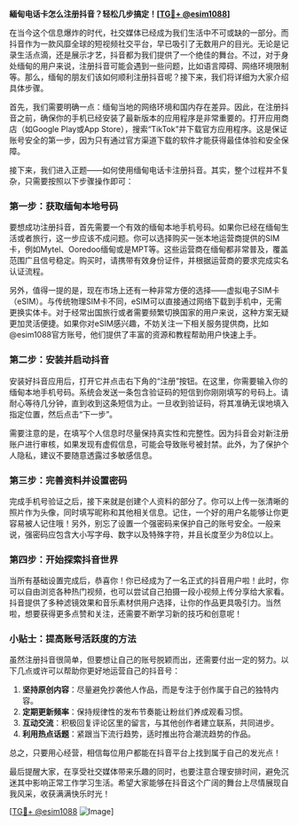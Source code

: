 **緬甸电话卡怎么注册抖音？轻松几步搞定！[[TG💪+ @esim1088](https://t.me/s/esim1088)]**

在当今这个信息爆炸的时代，社交媒体已经成为我们生活中不可或缺的一部分。而抖音作为一款风靡全球的短视频社交平台，早已吸引了无数用户的目光。无论是记录生活点滴，还是展示才艺，抖音都为我们提供了一个绝佳的舞台。不过，对于身处缅甸的用户来说，注册抖音可能会遇到一些问题，比如语言障碍、网络环境限制等。那么，缅甸的朋友们该如何顺利注册抖音呢？接下来，我们将详细为大家介绍具体步骤。

首先，我们需要明确一点：缅甸当地的网络环境和国内存在差异。因此，在注册抖音之前，确保你的手机已经安装了最新版本的应用程序是非常重要的。打开应用商店（如Google Play或App Store），搜索“TikTok”并下载官方应用程序。这是保证账号安全的第一步，因为只有通过官方渠道下载的软件才能获得最佳体验和安全保障。

接下来，我们进入正题——如何使用缅甸电话卡注册抖音。其实，整个过程并不复杂，只需要按照以下步骤操作即可：

### 第一步：获取缅甸本地号码

要想成功注册抖音，首先需要一个有效的缅甸本地手机号码。如果你已经在缅甸生活或者旅行，这一步应该不成问题。你可以选择购买一张本地运营商提供的SIM卡，例如Mytel、Ooredoo缅甸或是MPT等。这些运营商在缅甸都非常普及，覆盖范围广且信号稳定。购买时，请携带有效身份证件，并根据运营商的要求完成实名认证流程。

另外，值得一提的是，现在市场上还有一种非常方便的选择——虚拟电子SIM卡（eSIM）。与传统物理SIM卡不同，eSIM可以直接通过网络下载到手机中，无需更换实体卡。对于经常出国旅行或者需要频繁切换国家的用户来说，这种方案无疑更加灵活便捷。如果你对eSIM感兴趣，不妨关注一下相关服务提供商，比如@esim1088官方账号，他们提供了丰富的资源和教程帮助用户快速上手。

### 第二步：安装并启动抖音

安装好抖音应用后，打开它并点击右下角的“注册”按钮。在这里，你需要输入你的缅甸本地手机号码。系统会发送一条包含验证码的短信到你刚刚填写的号码上。请耐心等待几分钟，直到收到这条短信为止。一旦收到验证码，将其准确无误地填入指定位置，然后点击“下一步”。

需要注意的是，在填写个人信息时尽量保持真实性和完整性。因为抖音会对新注册账户进行审核，如果发现有虚假信息，可能会导致账号被封禁。此外，为了保护个人隐私，建议不要随意透露过多敏感信息。

### 第三步：完善资料并设置密码

完成手机号验证之后，接下来就是创建个人资料的部分了。你可以上传一张清晰的照片作为头像，同时填写昵称和其他相关信息。记住，一个好的用户名能够让你更容易被人记住哦！另外，别忘了设置一个强密码来保护自己的账号安全。一般来说，强密码应包含大小写字母、数字以及特殊字符，并且长度至少为8位以上。

### 第四步：开始探索抖音世界

当所有基础设置完成后，恭喜你！你已经成为了一名正式的抖音用户啦！此时，你可以自由浏览各种热门视频，也可以尝试自己拍摄一段小视频上传分享给大家看。抖音提供了多种滤镜效果和音乐素材供用户选择，让你的作品更具吸引力。当然啦，想要获得更多点赞和关注，还需要不断学习新的技巧和创意呢！

### 小贴士：提高账号活跃度的方法

虽然注册抖音很简单，但要想让自己的账号脱颖而出，还需要付出一定的努力。以下几点或许可以帮助你更好地运营自己的抖音号：

1. **坚持原创内容**：尽量避免抄袭他人作品，而是专注于创作属于自己的独特内容。
2. **定期更新频率**：保持规律性的发布节奏能让粉丝们养成观看习惯。
3. **互动交流**：积极回复评论区里的留言，与其他创作者建立联系，共同进步。
4. **利用热点话题**：紧跟当下流行趋势，适时推出符合潮流趋势的作品。

总之，只要用心经营，相信每位用户都能在抖音平台上找到属于自己的发光点！

最后提醒大家，在享受社交媒体带来乐趣的同时，也要注意合理安排时间，避免沉迷其中影响正常工作学习生活。希望大家能够在抖音这个广阔的舞台上尽情展现自我风采，收获满满快乐时光！

[[TG💪+ @esim1088](https://t.me/s/esim1088) ![Image](https://i.postimg.cc/4NQfJmqS/Snipaste-2025-05-13-00-14-12.png)]